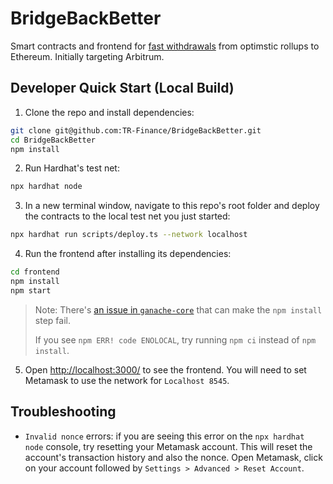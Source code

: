 # BridgeBackBetter
Smart contracts and frontend for [fast withdrawals](https://developer.offchainlabs.com/docs/withdrawals) from optimstic rollups to Ethereum. Initially targeting Arbitrum.

## Developer Quick Start (Local Build)
1. Clone the repo and install dependencies:
```sh
git clone git@github.com:TR-Finance/BridgeBackBetter.git
cd BridgeBackBetter
npm install
```

2. Run Hardhat's test net:
```sh
npx hardhat node
```

3. In a new terminal window, navigate to this repo's root folder and deploy the contracts to the local test net you just started:
```sh
npx hardhat run scripts/deploy.ts --network localhost
```

4. Run the frontend after installing its dependencies:
```sh
cd frontend
npm install
npm start
```
> Note: There's [an issue in `ganache-core`](https://github.com/trufflesuite/ganache-core/issues/650) that can make the `npm install` step fail. 
>
> If you see `npm ERR! code ENOLOCAL`, try running `npm ci` instead of `npm install`.

5. Open [http://localhost:3000/](http://localhost:3000/) to see the frontend. You will
need to set Metamask to use the network for `Localhost 8545`.

## Troubleshooting

- `Invalid nonce` errors: if you are seeing this error on the `npx hardhat node`
  console, try resetting your Metamask account. This will reset the account's
  transaction history and also the nonce. Open Metamask, click on your account
  followed by `Settings > Advanced > Reset Account`.
